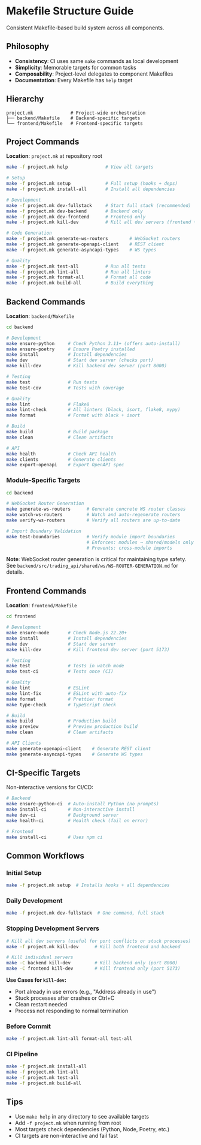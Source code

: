 # Makefile Structure Guide

Consistent Makefile-based build system across all components.

## Philosophy

- **Consistency**: CI uses same `make` commands as local development
- **Simplicity**: Memorable targets for common tasks
- **Composability**: Project-level delegates to component Makefiles
- **Documentation**: Every Makefile has `help` target

## Hierarchy

```
project.mk              # Project-wide orchestration
├── backend/Makefile    # Backend-specific targets
└── frontend/Makefile   # Frontend-specific targets
```

## Project Commands

**Location**: `project.mk` at repository root

```bash
make -f project.mk help              # View all targets

# Setup
make -f project.mk setup             # Full setup (hooks + deps)
make -f project.mk install-all       # Install all dependencies

# Development
make -f project.mk dev-fullstack     # Start full stack (recommended)
make -f project.mk dev-backend       # Backend only
make -f project.mk dev-frontend      # Frontend only
make -f project.mk kill-dev          # Kill all dev servers (frontend + backend)

# Code Generation
make -f project.mk generate-ws-routers        # WebSocket routers
make -f project.mk generate-openapi-client    # REST client
make -f project.mk generate-asyncapi-types    # WS types

# Quality
make -f project.mk test-all          # Run all tests
make -f project.mk lint-all          # Run all linters
make -f project.mk format-all        # Format all code
make -f project.mk build-all         # Build everything
```

## Backend Commands

**Location**: `backend/Makefile`

```bash
cd backend

# Development
make ensure-python     # Check Python 3.11+ (offers auto-install)
make ensure-poetry     # Ensure Poetry installed
make install           # Install dependencies
make dev               # Start dev server (checks port)
make kill-dev          # Kill backend dev server (port 8000)

# Testing
make test              # Run tests
make test-cov          # Tests with coverage

# Quality
make lint              # Flake8
make lint-check        # All linters (black, isort, flake8, mypy)
make format            # Format with black + isort

# Build
make build             # Build package
make clean             # Clean artifacts

# API
make health            # Check API health
make clients           # Generate clients
make export-openapi    # Export OpenAPI spec
```

### Module-Specific Targets

```bash
cd backend

# WebSocket Router Generation
make generate-ws-routers      # Generate concrete WS router classes
make watch-ws-routers         # Watch and auto-regenerate routers
make verify-ws-routers        # Verify all routers are up-to-date

# Import Boundary Validation
make test-boundaries          # Verify module import boundaries
                              # Enforces: modules → shared/models only
                              # Prevents: cross-module imports
```

**Note**: WebSocket router generation is critical for maintaining type safety. See `backend/src/trading_api/shared/ws/WS-ROUTER-GENERATION.md` for details.

## Frontend Commands

**Location**: `frontend/Makefile`

```bash
cd frontend

# Development
make ensure-node       # Check Node.js 22.20+
make install           # Install dependencies
make dev               # Start dev server
make kill-dev          # Kill frontend dev server (port 5173)

# Testing
make test              # Tests in watch mode
make test-ci           # Tests once (CI)

# Quality
make lint              # ESLint
make lint-fix          # ESLint with auto-fix
make format            # Prettier format
make type-check        # TypeScript check

# Build
make build             # Production build
make preview           # Preview production build
make clean             # Clean artifacts

# API Clients
make generate-openapi-client    # Generate REST client
make generate-asyncapi-types    # Generate WS types
```

## CI-Specific Targets

Non-interactive versions for CI/CD:

```bash
# Backend
make ensure-python-ci  # Auto-install Python (no prompts)
make install-ci        # Non-interactive install
make dev-ci            # Background server
make health-ci         # Health check (fail on error)

# Frontend
make install-ci        # Uses npm ci
```

## Common Workflows

### Initial Setup

```bash
make -f project.mk setup  # Installs hooks + all dependencies
```

### Daily Development

```bash
make -f project.mk dev-fullstack  # One command, full stack
```

### Stopping Development Servers

```bash
# Kill all dev servers (useful for port conflicts or stuck processes)
make -f project.mk kill-dev      # Kill both frontend and backend

# Kill individual servers
make -C backend kill-dev         # Kill backend only (port 8000)
make -C frontend kill-dev        # Kill frontend only (port 5173)
```

**Use Cases for `kill-dev`:**

- Port already in use errors (e.g., "Address already in use")
- Stuck processes after crashes or Ctrl+C
- Clean restart needed
- Process not responding to normal termination

### Before Commit

```bash
make -f project.mk lint-all format-all test-all
```

### CI Pipeline

```bash
make -f project.mk install-all
make -f project.mk lint-all
make -f project.mk test-all
make -f project.mk build-all
```

## Tips

- Use `make help` in any directory to see available targets
- Add `-f project.mk` when running from root
- Most targets check dependencies (Python, Node, Poetry, etc.)
- CI targets are non-interactive and fail fast
